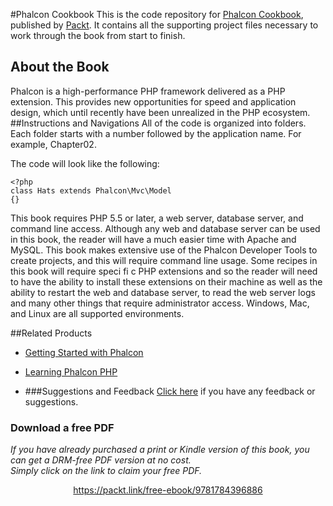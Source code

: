 #Phalcon Cookbook
This is the code repository for [Phalcon Cookbook](https://www.packtpub.com/web-development/phalcon-cookbook?utm_source=github&utm_medium=repository&utm_campaign=9781784396886), published by [Packt](www.packtpub.com). It contains all the supporting project files necessary to work through the book from start to finish.
## About the Book
Phalcon is a high-performance PHP framework delivered as a PHP extension. This provides new opportunities for speed and application design, which until recently have been unrealized in the PHP ecosystem.
##Instructions and Navigations
All of the code is organized into folders. Each folder starts with a number followed by the application name. For example, Chapter02.



The code will look like the following:
```
<?php
class Hats extends Phalcon\Mvc\Model
{}
```

This book requires PHP 5.5 or later, a web server, database server, and command line access.
Although any web and database server can be used in this book, the reader will have a much
easier time with Apache and MySQL. This book makes extensive use of the Phalcon Developer
Tools to create projects, and this will require command line usage. Some recipes in this book
will require speci fi c PHP extensions and so the reader will need to have the ability to install
these extensions on their machine as well as the ability to restart the web and database
server, to read the web server logs and many other things that require administrator access.
Windows, Mac, and Linux are all supported environments.

##Related Products
* [Getting Started with Phalcon](https://www.packtpub.com/web-development/getting-started-phalcon?utm_source=github&utm_medium=repository&utm_campaign=9781783287673)

* [Learning Phalcon PHP](https://www.packtpub.com/web-development/learning-phalcon-php?utm_source=github&utm_medium=repository&utm_campaign=9781783555093)

* []()
###Suggestions and Feedback
[Click here](https://docs.google.com/forms/d/e/1FAIpQLSe5qwunkGf6PUvzPirPDtuy1Du5Rlzew23UBp2S-P3wB-GcwQ/viewform) if you have any feedback or suggestions.
### Download a free PDF

 <i>If you have already purchased a print or Kindle version of this book, you can get a DRM-free PDF version at no cost.<br>Simply click on the link to claim your free PDF.</i>
<p align="center"> <a href="https://packt.link/free-ebook/9781784396886">https://packt.link/free-ebook/9781784396886 </a> </p>